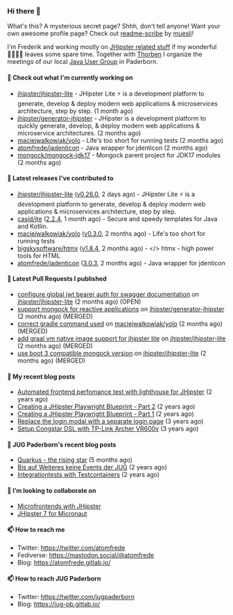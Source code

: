 ### Hi there 👋

What's this? A mysterious secret page? Shhh, don't tell anyone!
Want your own awesome profile page? Check out [readme-scribe](https://github.com/muesli/readme-scribe) by [muesli](https://github.com/muesli)!

I'm Frederik and working mostly on [JHipster related stuff](https://github.com/jhipster/) if my wonderful 👨‍👩‍👧‍👦 leaves some spare time.
Together with [Thorben](https://github.com/thjanssen) I organize the meetings of our local [Java User Group](https://github.com/jugpaderborn) in Paderborn.

#### 👷 Check out what I'm currently working on

- [jhipster/jhipster-lite](https://github.com/jhipster/jhipster-lite) - JHipster Lite ⚡ is a development platform to generate, develop &amp; deploy modern web applications &amp; microservices architecture, step by step. (1 month ago)
- [jhipster/generator-jhipster](https://github.com/jhipster/generator-jhipster) - JHipster is a development platform to quickly generate, develop, &amp; deploy modern web applications &amp; microservice architectures. (2 months ago)
- [maciejwalkowiak/yolo](https://github.com/maciejwalkowiak/yolo) - Life&#39;s too short for running tests (2 months ago)
- [atomfrede/jadenticon](https://github.com/atomfrede/jadenticon) - Java wrapper for jdenticon (2 months ago)
- [mongock/mongock-jdk17](https://github.com/mongock/mongock-jdk17) - Mongock parent project for JDK17 modules (2 months ago)

#### 🔭 Latest releases I've contributed to

- [jhipster/jhipster-lite](https://github.com/jhipster/jhipster-lite) ([v0.26.0](https://github.com/jhipster/jhipster-lite/releases/tag/v0.26.0), 2 days ago) - JHipster Lite ⚡ is a development platform to generate, develop &amp; deploy modern web applications &amp; microservices architecture, step by step.
- [casid/jte](https://github.com/casid/jte) ([2.2.4](https://github.com/casid/jte/releases/tag/2.2.4), 1 month ago) - Secure and speedy templates for Java and Kotlin.
- [maciejwalkowiak/yolo](https://github.com/maciejwalkowiak/yolo) ([v0.3.0](https://github.com/maciejwalkowiak/yolo/releases/tag/v0.3.0), 2 months ago) - Life&#39;s too short for running tests
- [bigskysoftware/htmx](https://github.com/bigskysoftware/htmx) ([v1.8.4](https://github.com/bigskysoftware/htmx/releases/tag/v1.8.4), 2 months ago) - &lt;/&gt; htmx - high power tools for HTML
- [atomfrede/jadenticon](https://github.com/atomfrede/jadenticon) ([3.0.3](https://github.com/atomfrede/jadenticon/releases/tag/3.0.3), 2 months ago) - Java wrapper for jdenticon

#### 🔨 Latest Pull Requests I published

- [configure global jwt bearer auth for swagger documentation](https://github.com/jhipster/jhipster-lite/pull/4366) on [jhipster/jhipster-lite](https://github.com/jhipster/jhipster-lite) (2 months ago) (OPEN)
- [support mongock for reactive applications](https://github.com/jhipster/generator-jhipster/pull/20241) on [jhipster/generator-jhipster](https://github.com/jhipster/generator-jhipster) (2 months ago) (MERGED)
- [correct gradle command used](https://github.com/maciejwalkowiak/yolo/pull/8) on [maciejwalkowiak/yolo](https://github.com/maciejwalkowiak/yolo) (2 months ago) (MERGED)
- [add graal vm native image support for jhipster lite](https://github.com/jhipster/jhipster-lite/pull/4314) on [jhipster/jhipster-lite](https://github.com/jhipster/jhipster-lite) (2 months ago) (MERGED)
- [use boot 3 compatible mongock version](https://github.com/jhipster/jhipster-lite/pull/4124) on [jhipster/jhipster-lite](https://github.com/jhipster/jhipster-lite) (2 months ago) (MERGED)

#### 📜 My recent blog posts

- [Automated frontend perfomance test with lighthouse for JHipster](https://atomfrede.gitlab.io/2021/04/automated-frontend-perfomance-test-with-lighthouse-for-jhipster/) (2 years ago)
- [Creating a JHipster Playwright Blueprint - Part 2](https://atomfrede.gitlab.io/2021/03/creating-a-jhipster-playwright-blueprint-part-2/) (2 years ago)
- [Creating a JHipster Playwright Blueprint - Part 1](https://atomfrede.gitlab.io/2021/03/creating-a-jhipster-playwright-blueprint-part-1/) (2 years ago)
- [Replace the login modal with a separate login page](https://atomfrede.gitlab.io/2019/11/replace-the-login-modal-with-a-separate-login-page/) (3 years ago)
- [Setup Congstar DSL with TP-Link Archer VR600v](https://atomfrede.gitlab.io/2019/08/setup-congstar-dsl-with-tp-link-archer-vr600v/) (3 years ago)

#### 📜 JUG Paderborn's recent blog posts

- [Quarkus - the rising star](https://jug-pb.gitlab.io/blog/2022/quarkus-rising-star.html) (5 months ago)
- [Bis auf Weiteres keine Events der JUG](https://jug-pb.gitlab.io/blog/2020/covid-19.html) (2 years ago)
- [Integrationtests with Testcontainers](https://jug-pb.gitlab.io/blog/2020/integrationtests-with-testcontainers.html) (2 years ago)

#### 👯 I’m looking to collaborate on

- [Microfrontends with JHipster](https://github.com/jhipster/generator-jhipster/issues/10189)
- [JHipster 7 for Micronaut](https://github.com/jhipster/generator-jhipster-micronaut/issues/250)

#### 📫 How to reach me

- Twitter: https://twitter.com/atomfrede
- Fediverse: https://mastodon.social/@atomfrede
- Blog: https://atomfrede.gitlab.io/

#### 📫 How to reach JUG Paderborn

- Twitter: https://twitter.com/jugpaderborn
- Blog: https://jug-pb.gitlab.io/
